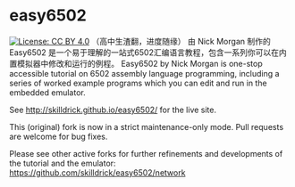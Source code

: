 # easy6502
[![License: CC BY 4.0](https://img.shields.io/badge/License-CC%20BY%204.0-lightgrey.svg)](https://creativecommons.org/licenses/by/4.0/)
（高中生渣翻，进度随缘）
由 Nick Morgan 制作的 Easy6502 是一个易于理解的一站式6502汇编语言教程，包含一系列你可以在内置模拟器中修改和运行的例程。
Easy6502 by Nick Morgan is one-stop accessible tutorial on 6502 assembly language programming,
including a series of worked example programs which you can edit and run in the embedded emulator.

See http://skilldrick.github.io/easy6502/ for the live site.

This (original) fork is now in a strict maintenance-only mode. Pull requests are welcome for bug fixes.

Please see other active forks for further refinements and developments of the tutorial and the emulator:
https://github.com/skilldrick/easy6502/network

